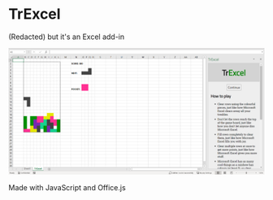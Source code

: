 # TrExcel

(Redacted) but it's an Excel add-in

![Demo](assets/demo.PNG)

Made with JavaScript and Office.js